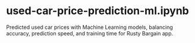# used-car-price-prediction-ml.ipynb
Predicted used car prices with Machine Learning models, balancing accuracy, prediction speed, and training time for Rusty Bargain app.
